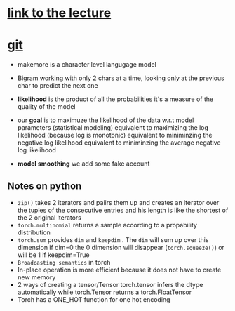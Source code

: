 # [link to the lecture](https://www.youtube.com/watch?v=PaCmpygFfXo)

# [git](https://github.com/karpathy/makemore)


- makemore is a character level langugage model
- Bigram working with only 2 chars at a time, looking only at the previous char to predict the next one  
- **likelihood** is the product of all the probabilities it's a measure of the quality of the model
- our **goal** is to maximuze the likelihood of the data w.r.t model parameters (statistical modeling)
equivalent to maximizing the log likelihood (because log is monotonic)
equivalent to miniminzing the negative log likelihood
equivalent to miniminzing the average negative log likelihood

- **model smoothing** we add some fake account 


## Notes on python

- `zip()` takes 2 iterators and paiirs them up and creates an iterator over the tuples of the consecutive entries and his length is like the shortest of the 2 original iterators 
- `torch.multinomial` returns a sample according to a  propability distribution
- `torch.sum` provides `dim` and `keepdim` . The `dim` will sum up over this dimension if dim=0 the 0 dimension will disappear (`torch.squeeze()`) or will be 1 if keepdim=True
- `Broadcasting semantics` in torch 
- In-place operation is more efficient because it does not have to create new memory
- 2 ways of creating a tensor/Tensor torch.tensor infers the dtype automatically while torch.Tensor returns a torch.FloatTensor
- Torch has a ONE_HOT function for one hot encoding